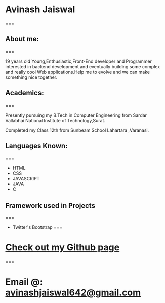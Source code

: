 # Avinash Jaiswal
===

## About me:
===

19 years old Young,Enthusiastic,Front-End developer and Programmer interested in backend development and eventually building some complex and really cool Web applications.Help me to evolve and we can make something nice together.

## Academics:
===

Presently pursuing my B.Tech in Computer Engineering from Sardar Vallabhai National Institute of Technology,Surat.

Completed my Class 12th from Sunbeam School Lahartara ,Varanasi.

## Languages Known:
===

- HTML
- CSS
- JAVASCRIPT
- JAVA
- C

## Framework used in Projects
===

- Twitter's Bootstrap
===

# [Check out my Github page](https://github.com/littlestar642)
===

# Email @: avinashjaiswal642@gmail.com